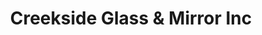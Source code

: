 ---
title: "Creekside Glass & Mirror Inc"
url: /pemberton/creekside-glass-and-mirror-inc/
shop: car repair
---